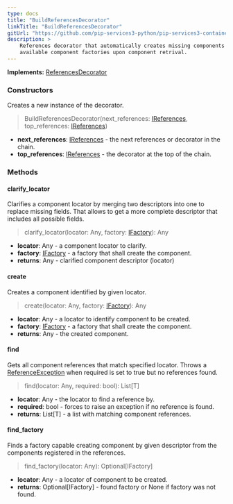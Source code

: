 ```yaml
---
type: docs
title: "BuildReferencesDecorator"
linkTitle: "BuildReferencesDecorator"
gitUrl: "https://github.com/pip-services3-python/pip-services3-container-python"
description: >
    References decorator that automatically creates missing components using
    available component factories upon component retrival.
---
```


**Implements:** [ReferencesDecorator](../references_decorator)


### Constructors
Creates a new instance of the decorator.

> BuildReferencesDecorator(next_references: [IReferences](../../../commons/refer/ireferences), top_references: [IReferences](../../../commons/refer/ireferences))

- **next_references**: [IReferences](../../../commons/refer/ireferences) - the next references or decorator in the chain.
- **top_references**: [IReferences](../../../commons/refer/ireferences) - the decorator at the top of the chain.

### Methods

#### clarify_locator
Clarifies a component locator by merging two descriptors into one to replace missing fields.
That allows to get a more complete descriptor that includes all possible fields.

> clarify_locator(locator: Any, factory: [IFactory](../../../components/build/ifactory)): Any
- **locator**: Any - a component locator to clarify.
- **factory**: [IFactory](../../../components/build/ifactory) - a factory that shall create the component.
- **returns**: Any - clarified component descriptor (locator)

#### create
Creates a component identified by given locator.

> create(locator: Any, factory: [IFactory](../../../components/build/ifactory)): Any
- **locator**: Any - a locator to identify component to be created.
- **factory**: [IFactory](../../../components/build/ifactory) - a factory that shall create the component.
- **returns**: Any - the created component.

#### find
Gets all component references that match specified locator.
Throws a [ReferenceException](../../../commons/refer/reference_exception) when required is set to true but no references found.

> find(locator: Any, required: bool): List[T]
- **locator**: Any - the locator to find a reference by.
- **required**: bool - forces to raise an exception if no reference is found.
- **returns**: List[T] - a list with matching component references.


#### find_factory
Finds a factory capable creating component by given descriptor
from the components registered in the references.

> find_factory(locator: Any): Optional[IFactory]
- **locator**: Any - a locator of component to be created.
- **returns**: Optional[IFactory] - found factory or None if factory was not found.